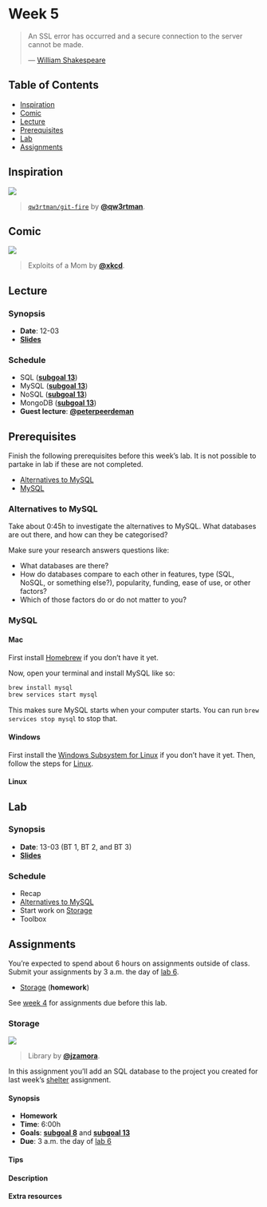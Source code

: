 # Week 5

> An SSL error has occurred and a secure connection to the server
> cannot be made.
>
> — [William Shakespeare][quote-author]

## Table of Contents

*   [Inspiration](#inspiration)
*   [Comic](#comic)
*   [Lecture](#lecture)
*   [Prerequisites](#prerequisites)
*   [Lab](#lab)
*   [Assignments](#assignments)

## Inspiration

[![][inspiration-cover]][inspiration-link]

> [`qw3rtman/git-fire`][inspiration-link] by
> [**@qw3rtman**][inspiration-author].

## Comic

[![][comic-cover]][comic-link]

> Exploits of a Mom by [**@xkcd**][comic-author].

## Lecture

### Synopsis

*   **Date**: 12-03
*   [**Slides**][slides-lecture]

### Schedule

*   SQL ([**subgoal 13**][s13])
*   MySQL ([**subgoal 13**][s13])
*   NoSQL ([**subgoal 13**][s13])
*   MongoDB ([**subgoal 13**][s13])
*   **Guest lecture**: [**@peterpeerdeman**](https://github.com/peterpeerdeman)

## Prerequisites

Finish the following prerequisites before this week’s lab.
It is not possible to partake in lab if these are not completed.

*   [Alternatives to MySQL](#alternatives-to-mysql)
*   [MySQL](#mysql)

### Alternatives to MySQL

Take about 0:45h to investigate the alternatives to MySQL.
What databases are out there, and how can they be categorised?

Make sure your research answers questions like:

*   What databases are there?
*   How do databases compare to each other in features, type (SQL, NoSQL, or
    something else?), popularity, funding, ease of use, or other factors?
*   Which of those factors do or do not matter to you?

### MySQL

#### Mac

First install [Homebrew][brew] if you don’t have it yet.

Now, open your terminal and install MySQL like so:

```sh
brew install mysql
brew services start mysql
```

This makes sure MySQL starts when your computer starts.
You can run `brew services stop mysql` to stop that.

#### Windows

First install the [Windows Subsystem for Linux][subshell] if you don’t have it
yet.
Then, follow the steps for [Linux][].

#### Linux

<!-- TODO -->

## Lab

### Synopsis

*   **Date**: 13-03 (BT 1, BT 2, and BT 3)
*   [**Slides**][slides-lab]

### Schedule

*   Recap
*   [Alternatives to MySQL](#alternatives-to-mysql)
*   Start work on [Storage](#storage)
*   Toolbox

## Assignments

You’re expected to spend about 6 hours on assignments outside of class.
Submit your assignments by 3 a.m. the day of [lab 6][w6lab].

*   [Storage](#storage) (**homework**)

See [week 4][w4a] for assignments due before this lab.

### Storage

[![][storage-cover]][storage-cover-source]

> Library by [**@jzamora**][storage-cover-author].

In this assignment you’ll add an SQL database to the project you created for
last week’s [shelter][] assignment.

#### Synopsis

*   **Homework**
*   **Time**: 6:00h
*   **Goals**: [**subgoal 8**][s8] and [**subgoal 13**][s13]
*   **Due**: 3 a.m. the day of [lab 6][w6lab]

#### Tips

#### Description

#### Extra resources

[quote-author]: https://twitter.com/shatterfront/status/816065700577972224

[inspiration-cover]: images/git-fire.jpg

[inspiration-link]: https://github.com/qw3rtman/git-fire

[inspiration-author]: https://github.com/qw3rtman

[comic-cover]: https://imgs.xkcd.com/comics/exploits_of_a_mom.png

[comic-link]: https://xkcd.com/327/

[comic-author]: https://xkcd.com

[slides-lecture]: https://docs.google.com/presentation/d/1QVPTtENQ8d6td9ioNZHnbSoiilUZdsZ8n_F5naxw_Rw/edit?usp=sharing

[brew]: https://brew.sh

[subshell]: week-1.md#subshell

[linux]: #linux

[slides-lab]: https://docs.google.com/presentation/d/1m_iRiha9bwxuEROi1MIxP2atB263sOmQvm6Uq1zRSpU/edit?usp=sharing

[w6lab]: week-6.md#lab

[w4a]: week-4.md#assignments

[s8]: readme.md#subgoal-8

[s13]: readme.md#subgoal-13

[shelter]: week-4.md#shelter

[storage-cover]: images/storage.jpg

[storage-cover-source]: https://unsplash.com/photos/GWOTvo3qq7U

[storage-cover-author]: https://unsplash.com/@jzamora
